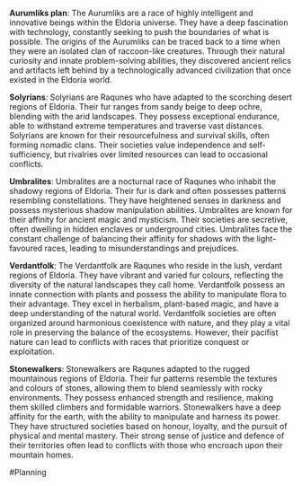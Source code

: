 **Aurumliks plan**: 
The Aurumliks are a race of highly intelligent and innovative beings within the Eldoria universe. They have a deep fascination with technology, constantly seeking to push the boundaries of what is possible. The origins of the Aurumliks can be traced back to a time when they were an isolated clan of raccoon-like creatures. Through their natural curiosity and innate problem-solving abilities, they discovered ancient relics and artifacts left behind by a technologically advanced civilization that once existed in the Eldoria world.

**Solyrians**: 
Solyrians are Raqunes who have adapted to the scorching desert regions of Eldoria. Their fur ranges from sandy beige to deep ochre, blending with the arid landscapes. They possess exceptional endurance, able to withstand extreme temperatures and traverse vast distances. Solyrians are known for their resourcefulness and survival skills, often forming nomadic clans. Their societies value independence and self-sufficiency, but rivalries over limited resources can lead to occasional conflicts.

**Umbralites**: 
Umbralites are a nocturnal race of Raqunes who inhabit the shadowy regions of Eldoria. Their fur is dark and often possesses patterns resembling constellations. They have heightened senses in darkness and possess mysterious shadow manipulation abilities. Umbralites are known for their affinity for ancient magic and mysticism. Their societies are secretive, often dwelling in hidden enclaves or underground cities. Umbralites face the constant challenge of balancing their affinity for shadows with the light-favoured races, leading to misunderstandings and prejudices.

**Verdantfolk**: 
The Verdantfolk are Raqunes who reside in the lush, verdant regions of Eldoria. They have vibrant and varied fur colours, reflecting the diversity of the natural landscapes they call home. Verdantfolk possess an innate connection with plants and possess the ability to manipulate flora to their advantage. They excel in herbalism, plant-based magic, and have a deep understanding of the natural world. Verdantfolk societies are often organized around harmonious coexistence with nature, and they play a vital role in preserving the balance of the ecosystems. However, their pacifist nature can lead to conflicts with races that prioritize conquest or exploitation.

**Stonewalkers**: 
Stonewalkers are Raqunes adapted to the rugged mountainous regions of Eldoria. Their fur patterns resemble the textures and colours of stones, allowing them to blend seamlessly with rocky environments. They possess enhanced strength and resilience, making them skilled climbers and formidable warriors. Stonewalkers have a deep affinity for the earth, with the ability to manipulate and harness its power. They have structured societies based on honour, loyalty, and the pursuit of physical and mental mastery. Their strong sense of justice and defence of their territories often lead to conflicts with those who encroach upon their mountain homes.








#Planning